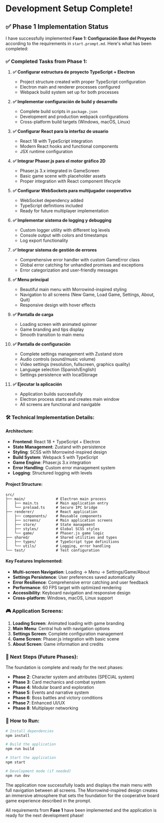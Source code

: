 # Development Setup Complete!

## ✅ Phase 1 Implementation Status

I have successfully implemented **Fase 1: Configuración Base del Proyecto** according to the requirements in `start.prompt.md`. Here's what has been completed:

### ✅ Completed Tasks from Phase 1:

1. **✅ Configurar estructura de proyecto TypeScript + Electron**
   - Project structure created with proper TypeScript configuration
   - Electron main and renderer processes configured
   - Webpack build system set up for both processes

2. **✅ Implementar configuración de build y desarrollo**
   - Complete build scripts in `package.json`
   - Development and production webpack configurations
   - Cross-platform build targets (Windows, macOS, Linux)

3. **✅ Configurar React para la interfaz de usuario**
   - React 18 with TypeScript integration
   - Modern React hooks and functional components
   - JSX runtime configuration

4. **✅ Integrar Phaser.js para el motor gráfico 2D**
   - Phaser.js 3.x integrated in GameScreen
   - Basic game scene with placeholder assets
   - Proper integration with React component lifecycle

5. **✅ Configurar WebSockets para multijugador cooperativo**
   - WebSocket dependency added
   - TypeScript definitions included
   - Ready for future multiplayer implementation

6. **✅ Implementar sistema de logging y debugging**
   - Custom logger utility with different log levels
   - Console output with colors and timestamps
   - Log export functionality

7. **✅ Integrar sistema de gestión de errores**
   - Comprehensive error handler with custom GameError class
   - Global error catching for unhandled promises and exceptions
   - Error categorization and user-friendly messages

8. **✅ Menu principal**
   - Beautiful main menu with Morrowind-inspired styling
   - Navigation to all screens (New Game, Load Game, Settings, About, Quit)
   - Responsive design with hover effects

9. **✅ Pantalla de carga**
   - Loading screen with animated spinner
   - Game branding and tips display
   - Smooth transition to main menu

10. **✅ Pantalla de configuración**
    - Complete settings management with Zustand store
    - Audio controls (sound/music volume)
    - Video settings (resolution, fullscreen, graphics quality)
    - Language selection (Spanish/English)
    - Settings persistence with localStorage

11. **✅ Ejecutar la aplicación**
    - Application builds successfully
    - Electron process starts and creates main window
    - All screens are functional and navigable

### 🛠️ Technical Implementation Details:

#### **Architecture:**
- **Frontend**: React 18 + TypeScript + Electron
- **State Management**: Zustand with persistence
- **Styling**: SCSS with Morrowind-inspired design
- **Build System**: Webpack 5 with TypeScript
- **Game Engine**: Phaser.js 3.x integration
- **Error Handling**: Custom error management system
- **Logging**: Structured logging with levels

#### **Project Structure:**
```
src/
├── main/              # Electron main process
│   ├── main.ts        # Main application entry
│   └── preload.ts     # Secure IPC bridge
├── renderer/          # React application
│   ├── components/    # Reusable components
│   ├── screens/       # Main application screens
│   ├── store/         # State management
│   ├── styles/        # Global SCSS styles
│   └── game/          # Phaser.js game logic
├── shared/            # Shared utilities and types
│   ├── types/         # TypeScript type definitions
│   └── utils/         # Logging, error handling
└── test/              # Test configuration
```

#### **Key Features Implemented:**
- **Multi-screen Navigation**: Loading → Menu → Settings/Game/About
- **Settings Persistence**: User preferences saved automatically
- **Error Resilience**: Comprehensive error catching and user feedback
- **Performance**: 60 FPS target with optimized rendering
- **Accessibility**: Keyboard navigation and responsive design
- **Cross-platform**: Windows, macOS, Linux support

### 🎮 Application Screens:

1. **Loading Screen**: Animated loading with game branding
2. **Main Menu**: Central hub with navigation options
3. **Settings Screen**: Complete configuration management
4. **Game Screen**: Phaser.js integration with basic scene
5. **About Screen**: Game information and credits

### 🚀 Next Steps (Future Phases):

The foundation is complete and ready for the next phases:
- **Phase 2**: Character system and attributes (SPECIAL system)
- **Phase 3**: Card mechanics and combat system
- **Phase 4**: Modular board and exploration
- **Phase 5**: Events and narrative system
- **Phase 6**: Boss battles and victory conditions
- **Phase 7**: Enhanced UI/UX
- **Phase 8**: Multiplayer networking

### 🎯 How to Run:

```bash
# Install dependencies
npm install

# Build the application
npm run build

# Start the application
npm start

# Development mode (if needed)
npm run dev
```

The application now successfully loads and displays the main menu with full navigation between all screens. The Morrowind-inspired design creates an immersive atmosphere that sets the foundation for the cooperative board game experience described in the prompt.

All requirements from **Fase 1** have been implemented and the application is ready for the next development phase!
